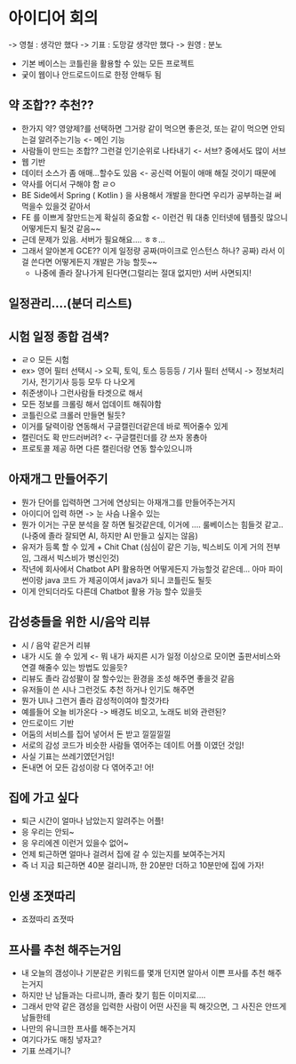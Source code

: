 # 아이디어 회의

-> 영철 : 생각만 했다
-> 기표 : 도망갈 생각만 했다
-> 원영 : 분노

* 기본 베이스는 코틀린을 활용할 수 있는 모든 프로젝트
* 궂이 웹이나 안드로드이드로 한정 안해두 됨

## 약 조합?? 추천??
* 한가지 약? 영양제?를 선택하면 그거랑 같이 먹으면 좋은것, 또는 같이 먹으면 안되는걸 알려주는기능 <- 메인 기능
* 사람들이 만드는 조합?? 그런걸 인기순위로 나타내기 <- 서브? 중에서도 많이 서브
* 웹 기반
* 데이터 소스가 좀 애매...할수도 있음 <- 공신력 어필이 애매 해질 것이기 때문에
* 약사를 어디서 구해야 함 ㄹㅇ
* BE Side에서 Spring ( Kotlin ) 을 사용해서 개발을 한다면 우리가 공부하는걸 써먹을수 있을것 같아서
* FE 를 이쁘게 잘만드는게 확실히 중요함 <- 이런건 뭐 대충 인터넷에 템플릿 많으니 어떻게든지 될것 같음~~
* 근데 문제가 있음. 서버가 필요해요.... ㅎㅎ...
* 그래서 알아본게 GCE?? 이게 일정량 공짜(마이크로 인스턴스 하나? 공짜) 라서 이걸 쓴다면 어떻게든지 개발은 가능 할듯~~
  - 나중에 졸라 잘나가게 된다면(그럴리는 절대 없지만) 서버 사면되지!

## 일정관리....(분더 리스트)

## 시험 일정 종합 검색?
* ㄹㅇ 모든 시험
* ex> 영어 필터 선택시 -> 오픽, 토익, 토스 등등등 / 기사 필터 선택시 -> 정보처리기사, 전기기사 등등 모두 다 나오게
* 취준생이나 그런사람들 타겟으로 해서
* 모든 정보를 크롤링 해서 업데이트 해줘야함
* 코틀린으로 크롤러 만들면 될듯?
* 이거를 달력이랑 연동해서 구글캘린더같은데 바로 찍어줄수 있게
* 캘린더도 확 만드러버려? <- 구글캘린더를 걍 쓰자 몽춍아
* 프로토콜 제공 하면 다른 캘린더랑 연동 할수있으니까

## 아재개그 만들어주기
* 뭔가 단어를 입력하면 그거에 연상되는 아재개그를 만들어주는거지
* 아이디어 입력 하면 -> 눈 사슴 나올수 있는
* 뭔가 이거는 구문 분석을 잘 하면 될것같은데, 이거에 .... 룰베이스는 힘들것 같고.. (나중에 졸라 잘되면 AI, 하지만 AI 만들고 싶지는 않음)
* 유저가 등록 할 수 있게 + Chit Chat (심심이 같은 기능, 빅스비도 이게 거의 전부임, 그래서 빅스비가 병신인것)
* 작년에 회사에서 Chatbot API 활용하면 어떻게든지 가능할것 같은데... 아마 파이썬이랑 java 코드 가 제공이여서 java가 되니 코틀린도 될듯
* 이게 안되더라도 다른데 Chatbot 활용 가능 할수 있을듯

## 감성충들을 위한 시/음악 리뷰
* 시 / 음악 같은거 리뷰
* 내가 시도 쓸 수 있게 <- 뭐 내가 싸지른 시가 일정 이상으로 모이면 출판서비스와 연결 해줄수 있는 방법도 있을듯?
* 리뷰도 졸라 감성팔이 잘 할수있는 환경을 조성 해주면 좋을것 같음
* 유저들이 쓴 시나 그런것도 추천 하거나 인기도 해주면
* 뭔가 UI나 그런거 졸라 감성적이여야 할것가타
* 예를들어 오늘 비가온다 -> 배경도 비오고, 노래도 비와 관련된?
* 안드로이드 기반
* 어둠의 서비스를 집어 넣어서 돈 받고 낄낄낄낄 
* 서로의 감성 코드가 비슷한 사람들 엮어주는 데이트 어플 이였던 것임!
* 사실 기표는 쓰레기였던거임!
* 돈내면 어 모든 감성이랑 다 엮어주고! 어! 


## 집에 가고 싶다
* 퇴근 시간이 얼마나 남았는지 알려주는 어플!
* 응 우리는 안되~
* 응 우리에겐 이런거 있을수 없어~
* 언제 퇴근하면 얼마나 걸려서 집에 갈 수 있는지를 보여주는거지
* 즉 너 지금 퇴근하면 40분 걸리니까, 한 20분만 더하고 10분만에 집에 가자!

## 인생 조졋따리
* 죠졌따리 죠졋따 

## 프사를 추천 해주는거임
* 내 오늘의 갬성이나 기분같은 키워드를 몇개 던지면 알아서 이쁜 프사를 추천 해주는거지
* 하지만 난 남들과는 다르니까, 졸라 찾기 힘든 이미지로....
* 그래서 만약 같은 갬성을 입력한 사람이 어떤 사진을 픽 해갓으면, 그 사진은 안뜨게 남들한테
* 나만의 유니크한 프사를 해주는거지
* 여기다가도 매칭 넣자고?
* 기표 쓰레기니?

